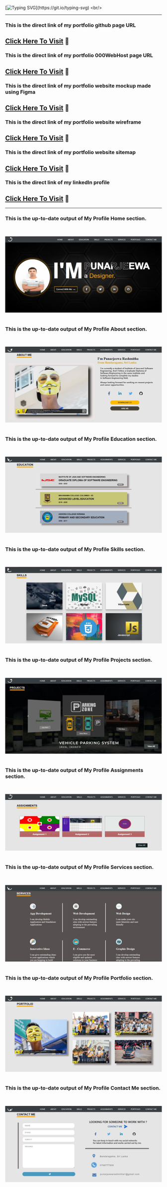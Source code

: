 [![Typing SVG](https://readme-typing-svg.herokuapp.com?width=765&color=%2336BCF7&lines=Hi+%F0%9F%91%8B%2C+I'm+Punarjeewa+Rashmitha.;+IJSE-+%F0%9F%91%8B%2C+Institute+of+Java+and+Software+Engineering.;This+is+my+portfolio+website.)](https://git.io/typing-svg)
<br/>
<hr>

### This is the direct link of my portfolio github page URL

## <a href="https://punarjeewarashmitha20011016.github.io/MyProfile/" target="_blank">Click Here To Visit</a> :footprints:

### This is the direct link of my portfolio 000WebHost page URL

## <a href="https://punarjeewarashmitha.000webhostapp.com/" target="_blank">Click Here To Visit</a> :footprints:
### This is the direct link of my portfolio website mockup made using Figma

## <a href="https://www.figma.com/proto/wKAM2H5WzxQerV9nqPb2In/Untitled?node-id=5%3A329&scaling=scale-down&page-id=0%3A1&starting-point-node-id=1%3A2" target="_blank">Click Here To Visit</a> :footprints:

### This is the direct link of my portfolio website wireframe

## <a href="https://drive.google.com/file/d/1z3unpkoMntcGaESsjAdXuw1Ot_flmEMk/view?usp=sharing" target="_blank">Click Here To Visit</a> :footprints:
### This is the direct link of my portfolio website sitemap

## <a href="https://www.gloomaps.com/zlJh7m2bet" target="_blank">Click Here To Visit</a> :footprints:
### This is the direct link of my linkedIn profile

## <a href="https://www.linkedin.com/in/punarjeewa-rashmitha-59a4a3223/" target="_blank">Click Here To Visit</a> :footprints:
<hr>

### This is the up-to-date output of My Profile Home section.
<br/>

![ScreenShot](assets/images/readme%20images/My%20Profile%20Home.jpg)
<br/>
<br/>

### This is the up-to-date output of My Profile About section.
<br/>

![ScreenShot](assets/images/readme%20images/About%20Me.jpg)
<br/>
<br/>

### This is the up-to-date output of My Profile Education section.
<br/>

![ScreenShot](assets/images/readme%20images/Education.jpg)
<br/>
<br/>

### This is the up-to-date output of My Profile Skills section.
<br/>

![ScreenShot](assets/images/readme%20images/Skills.jpg)
<br/>
<br/>

### This is the up-to-date output of My Profile Projects section.
<br/>

![ScreenShot](assets/images/readme%20images/Projects.jpg)
<br/>
<br/>

### This is the up-to-date output of My Profile Assignments section.
<br/>

![ScreenShot](assets/images/readme%20images/Assignments.jpg)
<br/>
<br/>

### This is the up-to-date output of My Profile Services section.
<br/>

![ScreenShot](assets/images/readme%20images/Services.jpg)
<br/>
<br/>

### This is the up-to-date output of My Profile Portfolio section.
<br/>

![ScreenShot](assets/images/readme%20images/Portfolio.jpg)
<br/>
<br/>

### This is the up-to-date output of My Profile Contact Me section.
<br/>


![ScreenShot](assets/images/readme%20images/Contact%20Me.jpg)






